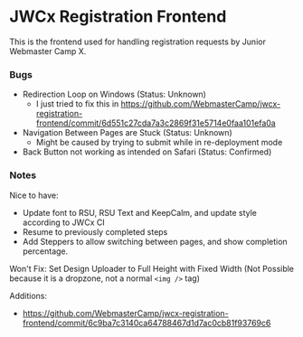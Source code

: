 # JWCx Registration Frontend

This is the frontend used for handling registration requests by Junior Webmaster Camp X.

### Bugs

* Redirection Loop on Windows (Status: Unknown)
  * I just tried to fix this in https://github.com/WebmasterCamp/jwcx-registration-frontend/commit/6d551c27cda7a3c2869f31e5714e0faa101efa0a
* Navigation Between Pages are Stuck (Status: Unknown)
  * Might be caused by trying to submit while in re-deployment mode
* Back Button not working as intended on Safari (Status: Confirmed)

### Notes

Nice to have:

* Update font to RSU, RSU Text and KeepCalm, and update style according to JWCx CI
* Resume to previously completed steps
* Add Steppers to allow switching between pages, and show completion percentage.

Won't Fix: Set Design Uploader to Full Height with Fixed Width (Not Possible because it is a dropzone, not a normal `<img />` tag)

Additions:

* https://github.com/WebmasterCamp/jwcx-registration-frontend/commit/6c9ba7c3140ca64788467d1d7ac0cb81f93769c6
